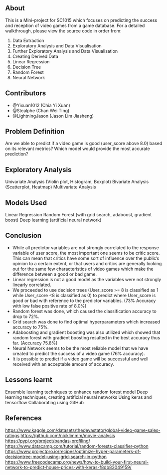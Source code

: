 ## About
This is a Mini-project for SC1015 which focuses on predicting the success and reception of video games from a game database. For a detailed walkthrough, please view the source code in order from:
1. Data Extraction
2. Exploratory Analysis and Data Visualisation
3. Further Exploratory Analysis and Data Visualisation
4. Creating Derived Data
5. Linear Regression
6. Decision Tree
7. Random Forest
8. Neural Network



## Contributors
- @Yixuan1012 (Chia Yi Xuan)
- @Stealphe (Chan Wei Ting)
- @LightningJason (Jason Lim Jiasheng)

## Problem Definition
Are we able to predict if a video game is good (user_score above 8.0) based on its relevant metrics?
Which model would provide the most accurate prediction?

## Exploratory Analysis
Univariate Analysis (Violin plot, Histogram, Boxplot)
Bivariate Analysis (Scatterplot, Heatmap)
Multivariate Analysis


## Models Used
Linear Regression
Random Forest (with grid search, adaboost, gradient boost)
Deep learning (artificial neural network)

## Conclusion
- While all predictor variables are not strongly correlated to the response variable of user score, the most important one seems to be critic score. This can mean that critics have some sort of influence over the public’s opinion to a certain extent, or that users and critics are generally looking out for the same few characteristics of video games which make the difference between a good or bad game.
- Linear regression is not a good model as the variables were not strongly linearly correlated.
- We proceeded to use decision trees (User_score >= 8 is classified as 1 while User_score <8 is classified as 0) to predict where User_score is good or bad with reference to the predictor variables. (73% Accuracy with low false positive rate of 8.0%)
- Random forest was done, which caused the classification accuracy to drop to 72%.
- Grid search was done to find optimal hyperparameters which increased accuracy to 75%.
- Adaboosting and gradient boosting was also utilized which showed that random forest with gradient boosting resulted in the best accuracy thus far. (Accuracy 75.8%)
- Neural Network seems to be the most reliable model that we have created to predict the success of a video game (76% accuracy).
- It is possible to predict if a video game will be successful and well received with an acceptable amount of accuracy.

## Lessons learnt
Ensemble learning techniques to enhance random forest model
Deep learning techniques, creating artificial neural networks
Using keras and tensorflow
Collaborating using GitHub

## References
https://www.kaggle.com/datasets/thedevastator/global-video-game-sales-ratings
https://github.com/nicklimmm/movie-analysis
https://pypi.org/project/pandas-profiling/
https://www.datacamp.com/tutorial/random-forests-classifier-python
https://www.projectpro.io/recipes/optimize-hyper-parameters-of-decisiontree-model-using-grid-search-in-python
https://www.freecodecamp.org/news/how-to-build-your-first-neural-network-to-predict-house-prices-with-keras-f8db83049159/
